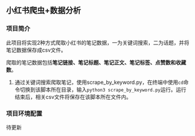 ## 小红书爬虫+数据分析
### 项目简介
此项目将实现2种方式爬取小红书的笔记数据，一为关键词搜索，二为话题，并将笔记数据保存成csv文件。

爬取的笔记数据包括<b>笔记链接、笔记标题、笔记正文、笔记标签、点赞数和收藏数</b>。

1. 通过关键词搜索爬取笔记，使用scrape_by_keyword.py，在终端中使用```cd```命令切换到该脚本所在目录，输入```python3 scrape_by_keyword.py```运行。运行结束后，相关csv文件将保存在该脚本所在文件内。

### 项目环境配置
待更新
